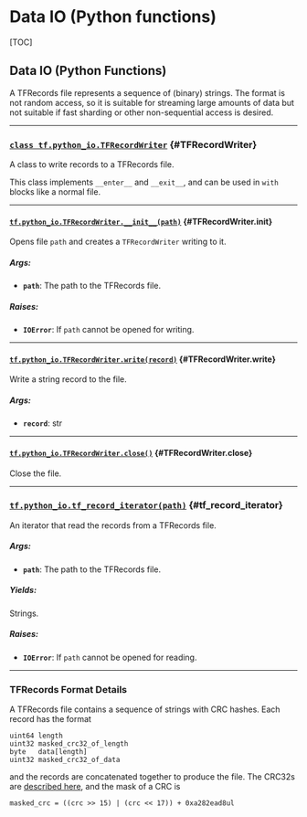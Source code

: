 <!-- This file is machine generated: DO NOT EDIT! -->

# Data IO (Python functions)
[TOC]

## Data IO (Python Functions)

A TFRecords file represents a sequence of (binary) strings.  The format is not
random access, so it is suitable for streaming large amounts of data but not
suitable if fast sharding or other non-sequential access is desired.

- - -

### [`class tf.python_io.TFRecordWriter`](#TFRecordWriter) {#TFRecordWriter}

A class to write records to a TFRecords file.

This class implements `__enter__` and `__exit__`, and can be used
in `with` blocks like a normal file.

- - -

#### [`tf.python_io.TFRecordWriter.__init__(path)`](#TFRecordWriter.__init__) {#TFRecordWriter.__init__}

Opens file `path` and creates a `TFRecordWriter` writing to it.

##### Args:


*  <b>`path`</b>: The path to the TFRecords file.

##### Raises:


*  <b>`IOError`</b>: If `path` cannot be opened for writing.


- - -

#### [`tf.python_io.TFRecordWriter.write(record)`](#TFRecordWriter.write) {#TFRecordWriter.write}

Write a string record to the file.

##### Args:


*  <b>`record`</b>: str


- - -

#### [`tf.python_io.TFRecordWriter.close()`](#TFRecordWriter.close) {#TFRecordWriter.close}

Close the file.



- - -

### [`tf.python_io.tf_record_iterator(path)`](#tf_record_iterator) {#tf_record_iterator}

An iterator that read the records from a TFRecords file.

##### Args:


*  <b>`path`</b>: The path to the TFRecords file.

##### Yields:

  Strings.

##### Raises:


*  <b>`IOError`</b>: If `path` cannot be opened for reading.



- - -

### TFRecords Format Details

A TFRecords file contains a sequence of strings with CRC hashes.  Each record
has the format

    uint64 length
    uint32 masked_crc32_of_length
    byte   data[length]
    uint32 masked_crc32_of_data

and the records are concatenated together to produce the file.  The CRC32s
are [described here](https://en.wikipedia.org/wiki/Cyclic_redundancy_check),
and the mask of a CRC is

    masked_crc = ((crc >> 15) | (crc << 17)) + 0xa282ead8ul
